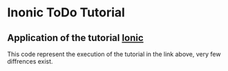 # Inonic ToDo Tutorial
## Application of the tutorial [Ionic](https://www.youtube.com/watch?v=fKyf_esYgcA)
This code represent the execution of the tutorial in the link above, very few diffrences exist.
